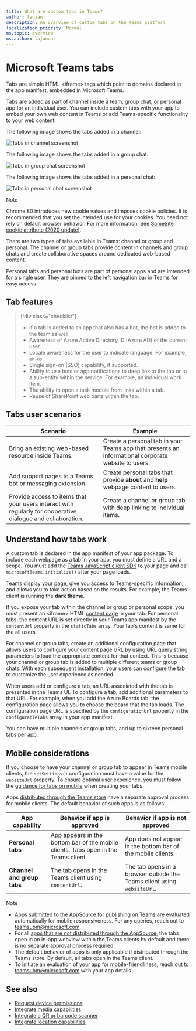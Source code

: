 ```yaml
---
title: What are custom tabs in Teams?
author: laujan
description: An overview of custom tabs on the Teams platform
localization_priority: Normal
ms.topic: overview
ms.author: lajanuar
---
```

# Microsoft Teams tabs

Tabs are simple HTML <iframe\> tags which point to domains declared in the app manifest, embedded in Microsoft Teams.

Tabs are added as part of channel inside a team, group chat, or personal app for an individual user. You can include custom tabs with your app to embed your own web content in Teams or add Teams-specific functionality to your web content.

The following image shows the tabs added in a channel:

![Tabs in channel screenshot](~/assets/images/tab-images/tabs-pinned-in-a-channel.png)

The following image shows the tabs added in a group chat:

![Tabs in group chat screenshot](~/assets/images/tab-images/tabs-in-groupchat.png)

The following image shows the tabs added in a personal chat:

![Tabs in personal chat screenshot](~/assets/images/tab-images/tabs-in-personal-chat.png)

> [!NOTE]
> Chrome 80 introduces new cookie values and imposes cookie policies. It is recommended that you set the intended use for your cookies. You need not rely on default browser behavior. For more information, See [SameSite cookie attribute (2020 update)](../resources/samesite-cookie-update.md).

There are two types of tabs available in Teams: channel or group and personal. The channel or group tabs provide content in channels and group chats and create collaborative spaces around dedicated web-based content.

Personal tabs and personal bots are part of personal apps and are imtended for a single user. They are pinned to the left navigation bar in Teams for easy access.

## Tab features

> [!div class="checklist"]
>
> * If a tab is added to an app that also has a bot, the bot is added to the team as well.
> * Awareness of Azure Active Directory ID (Azure AD) of the current user.
> * Locale awareness for the user to indicate language. For example, `en-us`. 
> * Single sign-on (SSO) capability, if supported.
> * Ability to use bots or app notifications to deep link to the tab or to a sub-entity within the service. For example, an individual work item.
> * The ability to open a task module from links within a tab.
> * Reuse of SharePoint web parts within the tab.

## Tabs user scenarios

| **Scenario** | **Example** |
|--------------|-------------|
| Bring an existing web-based resource inside Teams. | Create a personal tab in your Teams app that presents an informational corporate website to users. |
| Add support pages to a Teams bot or messaging extension. | Create personal tabs that provide **about** and **help** webpage content to users. |
| Provide access to items that your users interact with regularly for cooperative dialogue and collaboration. | Create a channel or group tab with deep linking to individual items. |

## Understand how tabs work

A custom tab is declared in the app manifest of your app package. To include each webpage as a tab in your app, you must define a URL and a scope. You must add the [Teams JavaScript client SDK](/javascript/api/overview/msteams-client) to your page and call `microsoftTeams.initialize()` after your page loads.

Teams display your page, give you access to Teams-specific information, and allows you to take action based on the results. For example, the Teams client is running the **dark theme**.

If you expose your tab within the channel or group or personal scope, you must present an <iframe\> HTML [content page](~/tabs/how-to/create-tab-pages/content-page.md) in your tab. For personal tabs, the content URL is set directly in your Teams app manifest by the `contentUrl` property in the `staticTabs` array. Your tab's content is same for the all users.

For channel or group tabs, create an additional configuration page that allows users to configure your content page URL by using URL query string parameters to load the appropriate content for that context. This is because your channel or group tab is added to multiple different teams or group chats. With each subsequent installation, your users can configure the tab to customize the user experience as needed.

When users add or configure a tab, an URL associated with the tab is presented in the Teams UI. To configure a tab, add additional parameters to that URL. For example, when you add the Azure Boards tab, the configuration page allows you to choose the board that the tab loads. The configuration page URL is specified by the `configurationUrl` property in the `configurableTabs` array in your app manifest.

You can have multiple channels or group tabs, and up to sixteen personal tabs per app.

## Mobile considerations

If you choose to have your channel or group tab to appear in Teams mobile clients, the `setSettings()` configuration must have a value for the `websiteUrl` property. To ensure optimal user experience, you must follow the [guidance for tabs on mobile](~/tabs/design/tabs-mobile.md) when creating your tabs.

Apps [distributed through the Teams store](~/concepts/deploy-and-publish/appsource/publish.md) have a separate approval process for mobile clients. The default behavior of such apps is as follows:

| **App capability** | **Behavior if app is approved** | **Behavior if app is not approved** |
| --- | --- | --- |
| **Personal tabs** | App appears in the bottom bar of the mobile clients. Tabs open in the Teams client. | App does not appear in the bottom bar of the mobile clients. |
| **Channel and group tabs** | The tab opens in the Teams client using `contentUrl`. | The tab opens in a browser outside the Teams client using `websiteUrl`. |

> [!NOTE]
>
> * [Apps submitted to the AppSource for publishing on Teams ](../concepts/deploy-and-publish/overview.md#publish-to-appsource) are evaluated automatically for mobile responsiveness. For any queries, reach out to teamsubm@microsoft.com.
> * For all [apps that are not distributed through the AppSource](../concepts/deploy-and-publish/overview.md), the tabs open in an in-app webview within the Teams clients by default and there is no separate approval process required.
> * The default behavior of apps is only applicable if distributed through the Teams store. By default, all tabs open in the Teams client.
> * To initiate an evaluation of your app for mobile-friendliness, reach out to teamsubm@microsoft.com with your app details.

## See also

* [Request device permissions](../concepts/device-capabilities/native-device-permissions.md)
* [Integrate media capabilities](../concepts/device-capabilities/mobile-camera-image-permissions.md)
* [Integrate a QR or barcode scanner](../concepts/device-capabilities/qr-barcode-scanner-capability.md)
* [Integrate location capabilities](../concepts/device-capabilities/location-capability.md)
